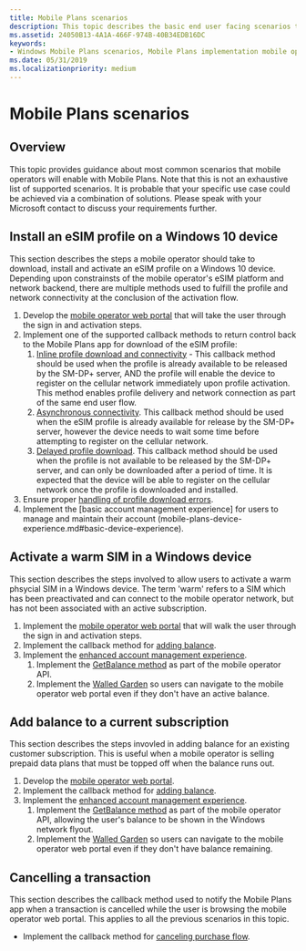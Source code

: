 ```yaml
---
title: Mobile Plans scenarios
description: This topic describes the basic end user facing scenarios that mobile operators can implement.
ms.assetid: 24050B13-4A1A-466F-974B-40B34EDB16DC
keywords:
- Windows Mobile Plans scenarios, Mobile Plans implementation mobile operators
ms.date: 05/31/2019
ms.localizationpriority: medium
---
```


# Mobile Plans scenarios

## Overview

This topic provides guidance about most common scenarios that mobile operators will enable with Mobile Plans. Note that this is not an exhaustive list of supported scenarios. It is probable that your specific use case could be achieved via a combination of solutions. Please speak with your Microsoft contact to discuss your requirements further.

## Install an eSIM profile on a Windows 10 device

This section describes the steps a mobile operator should take to download, install and activate an eSIM profile on a Windows 10 device. Depending upon constrainsts of the mobile operator's eSIM platform and network backend, there are multiple methods used to fulfill the profile and network connectivity at the conclusion of the activation flow.

1. Develop the [mobile operator web portal](mobile-plans-web-portal.md#web-service-api-used-for-esim) that will take the user through the sign in and activation steps.
2. Implement one of the supported callback methods to return control back to the Mobile Plans app for download of the eSIM profile:
   1. [Inline profile download and connectivity](mobile-plans-callback-notifications.md#inline-esim-profile-download-and-activation) - This callback method should be used when the profile is already available to be released by the SM-DP+ server, AND the profile will enable the device to register on the cellular network immediately upon profile activation. This method enables profile delivery and network connection as part of the same end user flow.
   2. [Asynchronous connectivity](mobile-plans-callback-notifications.md#asynchronous-connectivity). This callback method should be used when the eSIM profile is already available for release by the SM-DP+ server, however the device needs to wait some time before attempting to register on the cellular network.
   3. [Delayed profile download](mobile-plans-callback-notifications.md#deferred-esim-profile-download-and-activation). This callback method should be used when the profile is not available to be released by the SM-DP+ server, and can only be downloaded after a period of time. It is expected that the device will be able to register on the cellular network once the profile is downloaded and installed.
3. Ensure proper [handling of profile download errors](mobile-plans-eSIM-error-handling.md).
4. Implement the [basic account management experience] for users to manage and maintain their account (mobile-plans-device-experience.md#basic-device-experience).

## Activate a warm SIM in a Windows device

This section describes the steps involved to allow users to activate a warm phsycial SIM in a Windows device. The term 'warm' refers to a SIM which has been preactivated and can connect to the mobile operator network, but has not been associated with an active subscription.

1. Implement the [mobile operator web portal](mobile-plans-web-portal.md#web-service-api-used-for-a-physical-sim) that will walk the user through the sign in and activation steps.
2. Implement the callback method for [adding balance](mobile-plans-callback-notifications.md#adding-balance).
3. Implement the [enhanced account management experience](mobile-plans-account-management.md#enhanced-account-management-experience).
   1. Implement the [GetBalance method](mobile-plans-account-management.md#getbalance-api) as part of the mobile operator API.
   2. Implement the [Walled Garden](mobile-plans-account-management.md#walled-garden) so users can navigate to the mobile operator web portal even if they don't have an active balance.

## Add balance to a current subscription

This section describes the steps invovled in adding balance for an existing customer subscription. This is useful when a mobile operator is selling prepaid data plans that must be topped off when the balance runs out.

1. Develop the [mobile operator web portal](mobile-plans-web-portal.md).
2. Implement the callback method for [adding balance](mobile-plans-callback-notifications.md#adding-balance).
3. Implement the [enhanced account management experience](mobile-plans-account-management.md#enhanced-account-management-experience).
   1. Implement the [GetBalance method](mobile-plans-account-management.md#getbalance-api) as part of the mobile operator API, allowing the user's balance to be shown in the Windows network flyout.
   2. Implement the [Walled Garden](mobile-plans-walled-garden.md) so users can navigate to the mobile operator web portal even if they don't have balance remaining.

## Cancelling a transaction

This section describes the callback method used to notify the Mobile Plans app when a transaction is cancelled while the user is browsing the mobile operator web portal. This applies to all the previous scenarios in this topic.

- Implement the callback method for [canceling purchase flow](mobile-plans-callback-notifications.md#canceling-purchase-flow).
